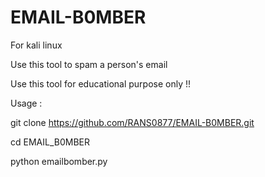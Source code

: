 # EMAIL-B0MBER
For kali linux 


Use this tool to spam a person's email

Use this tool for educational purpose only !!

Usage :

git clone https://github.com/RANS0877/EMAIL-B0MBER.git

cd EMAIL_B0MBER

python emailbomber.py
